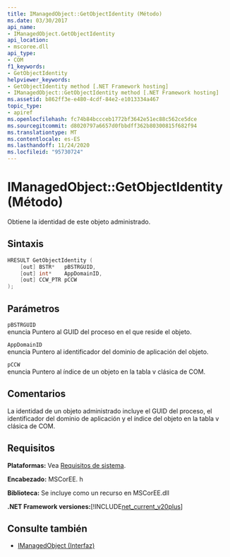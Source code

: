 ```yaml
---
title: IManagedObject::GetObjectIdentity (Método)
ms.date: 03/30/2017
api_name:
- IManagedObject.GetObjectIdentity
api_location:
- mscoree.dll
api_type:
- COM
f1_keywords:
- GetObjectIdentity
helpviewer_keywords:
- GetObjectIdentity method [.NET Framework hosting]
- IManagedObject::GetObjectIdentity method [.NET Framework hosting]
ms.assetid: b862ff3e-e480-4cdf-84e2-e1013334a467
topic_type:
- apiref
ms.openlocfilehash: fc74b84bccceb1772bf3642e51ec88c562ce5dce
ms.sourcegitcommit: d8020797a6657d0fbbdff362b80300815f682f94
ms.translationtype: MT
ms.contentlocale: es-ES
ms.lasthandoff: 11/24/2020
ms.locfileid: "95730724"
---
```

# <a name="imanagedobjectgetobjectidentity-method"></a>IManagedObject::GetObjectIdentity (Método)

Obtiene la identidad de este objeto administrado.  
  
## <a name="syntax"></a>Sintaxis  
  
```cpp  
HRESULT GetObjectIdentity (  
    [out] BSTR*   pBSTRGUID,  
    [out] int*    AppDomainID,  
    [out] CCW_PTR pCCW  
);  
```  
  
## <a name="parameters"></a>Parámetros  

 `pBSTRGUID`  
 enuncia Puntero al GUID del proceso en el que reside el objeto.  
  
 `AppDomainID`  
 enuncia Puntero al identificador del dominio de aplicación del objeto.  
  
 `pCCW`  
 enuncia Puntero al índice de un objeto en la tabla v clásica de COM.  
  
## <a name="remarks"></a>Comentarios  

 La identidad de un objeto administrado incluye el GUID del proceso, el identificador del dominio de aplicación y el índice del objeto en la tabla v clásica de COM.  
  
## <a name="requirements"></a>Requisitos  

 **Plataformas:** Vea [Requisitos de sistema](../../get-started/system-requirements.md).  
  
 **Encabezado:** MSCorEE. h  
  
 **Biblioteca:** Se incluye como un recurso en MSCorEE.dll  
  
 **.NET Framework versiones:**[!INCLUDE[net_current_v20plus](../../../../includes/net-current-v20plus-md.md)]  
  
## <a name="see-also"></a>Consulte también

- [IManagedObject (Interfaz)](imanagedobject-interface.md)
